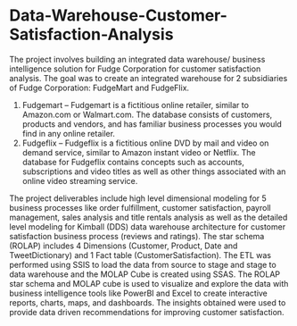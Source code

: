 # Data-Warehouse-Customer-Satisfaction-Analysis

The project involves building an integrated data warehouse/ business intelligence solution for Fudge Corporation for customer satisfaction analysis. The goal was to create an integrated warehouse for 2 subsidiaries of Fudge Corporation: FudgeMart and FudgeFlix. 

1. Fudgemart – Fudgemart is a fictitious online retailer, similar to Amazon.com or Walmart.com. The database consists of customers, products and vendors, and has familiar business processes you would find in any online retailer.
2. Fudgeflix – Fudgeflix is a fictitious online DVD by mail and video on demand service, similar to Amazon instant video or Netflix. The database for Fudgeflix contains concepts such as accounts, subscriptions and video titles as well as other things associated with an online video streaming service. 

The project deliverables include high level dimensional modeling for 5 business processes like order fulfillment, customer satisfaction, payroll management, sales analysis and title rentals analysis as well as the detailed level modeling for Kimball (DDS) data warehouse architecture for customer satisfaction business process (reviews and ratings). The star schema (ROLAP) includes 4 Dimensions (Customer, Product, Date and TweetDictionary) and 1 Fact table (CustomerSatisfaction). The ETL was performed using SSIS to load the data from source to stage and stage to data warehouse and the MOLAP Cube is created using SSAS. The ROLAP star schema and MOLAP cube is used to visualize and explore the data with business intelligence tools like PowerBI and Excel to create interactive reports,
charts, maps, and dashboards. The insights obtained were used to provide data driven recommendations for improving customer satisfaction.
